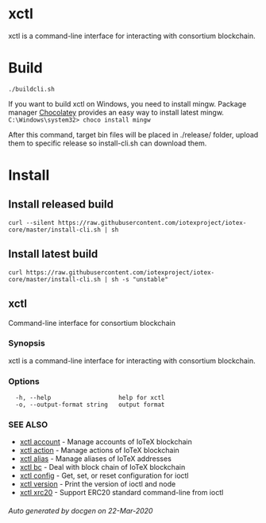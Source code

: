 # xctl
xctl is a command-line interface for interacting with consortium blockchain.

# Build
`./buildcli.sh`


If you want to build xctl on Windows, you need to install mingw. Package manager [Chocolatey](https://chocolatey.org/) provides an easy way to install latest mingw.
`C:\Windows\system32> choco install mingw`


After this command, target bin files will be placed in ./release/ folder, upload them to
specific release so install-cli.sh can download them.

# Install
## Install released build
    curl --silent https://raw.githubusercontent.com/iotexproject/iotex-core/master/install-cli.sh | sh

## Install latest build
    curl https://raw.githubusercontent.com/iotexproject/iotex-core/master/install-cli.sh | sh -s "unstable"
## xctl

Command-line interface for consortium blockchain

### Synopsis

xctl is a command-line interface for interacting with consortium blockchain.

### Options

```
  -h, --help                   help for xctl
  -o, --output-format string   output format
```

### SEE ALSO

* [xctl account](readme/xctl_account.md)	 - Manage accounts of IoTeX blockchain
* [xctl action](readme/xctl_action.md)	 - Manage actions of IoTeX blockchain
* [xctl alias](readme/xctl_alias.md)	 - Manage aliases of IoTeX addresses
* [xctl bc](readme/xctl_bc.md)	 - Deal with block chain of IoTeX blockchain
* [xctl config](readme/xctl_config.md)	 - Get, set, or reset configuration for ioctl
* [xctl version](readme/xctl_version.md)	 - Print the version of ioctl and node
* [xctl xrc20](readme/xctl_xrc20.md)	 - Support ERC20 standard command-line from ioctl

###### Auto generated by docgen on 22-Mar-2020
